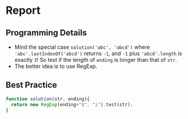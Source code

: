 # Report

## Programming Details

- Mind the special case `solution('abc', 'abcd')` where `'abc'.lastIndexOf('abcd')` returns `-1`, and `-1` plus `'abcd'.length` is exactly `3`! So test if the length of `ending` is longer than that of `str`.
- The better idea is to use RegExp.

## Best Practice

```js
function solution(str, ending){
  return new RegExp(ending+"$", "i").test(str);
}
```

